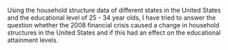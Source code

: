 Using the household structure data of different states in the United States and the educational level of 25 - 34 year olds, I have tried to answer the question whether the 2008 financial crisis caused a change in household structures in the United States and if this had an effect on the educational attainment levels.
